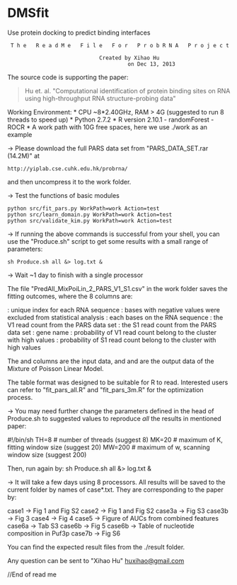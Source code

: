 # DMSfit
Use protein docking to predict binding interfaces

 
     T h e   R e a d M e   F i l e   F o r   P r o b R N A   P r o j e c t

                                 Created by Xihao Hu 
		                                  on Dec 13, 2013

 The source code is supporting the paper:
 > Hu et. al. "Computational identification of protein binding sites on
               RNA using high-throughput RNA structure-probing data"

 Working Environment:
    * CPU ~8*2.40GHz, RAM > 4G (suggested to run 8 threads to speed up)
    * Python 2.7.2 
    * R version 2.10.1
         - randomForest
         - ROCR
    * A work path with 10G free spaces, here we use ./work as an example
    
-> Please download the full PARS data set from "PARS_DATA_SET.rar (14.2M)" at

    http://yiplab.cse.cuhk.edu.hk/probrna/

 and then uncompress it to the work folder.

-> Test the functions of basic modules

	python src/fit_pars.py WorkPath=work Action=test
	python src/learn_domain.py WorkPath=work Action=test
	python src/validate_kim.py WorkPath=work Action=test

-> If running the above commands is successful from your shell, you can use the
 "Produce.sh" script to get some results with a small range of parameters:

	sh Produce.sh all &> log.txt &

-> Wait ~1 day to finish with a single processor

 The file "PredAll_MixPoiLin_2_PARS_V1_S1.csv" in the work folder saves the 
 fitting outcomes, where the 8 columns are: 

 <index>:	unique index for each RNA sequence
 <tag>:		bases with negative values were excluded from statistical analysis
 <seq>:		each bases on the RNA sequence
 <v1>:		the V1 read count from the PARS data set
 <s1>:		the S1 read count from the PARS data set
 <gene>:	gene name
 <pbv>:		probability of V1 read count belong to the cluster with high values 
 <pbs>:		probability of S1 read count belong to the cluster with high values 

 The <v1> and <s1> columns are the input data, and <pbv> and <pbs> are the 
 output data of the Mixture of Poisson Linear Model.

 The table format was designed to be suitable for R to read. Interested users
 can refer to "fit_pars_all.R" and "fit_pars_3m.R" for the optimization process.

-> You may need further change the parameters defined in the head of Produce.sh 
 to suggested values to reproduce *all* the results in mentioned paper:
 
#!/bin/sh
TH=8     # number of threads (suggest 8)
MK=20    # maximum of K, fitting window size (suggest 20)
MW=200   # maximum of w, scanning window size (suggest 200)

 Then, run again by: sh Produce.sh all &> log.txt &
 
-> It will take a few days using 8 processors. All results will be saved to the
 current folder by names of case*.txt. They are corresponding to the paper by:
 
 case1  -> Fig 1 and Fig S2
 case2  -> Fig 1 and Fig S2
 case3a -> Fig S3
 case3b -> Fig 3
 case4  -> Fig 4
 case5  -> Figure of AUCs from combined features
 case6a -> Tab S3
 case6b -> Fig 5
 case6b -> Table of nucleotide composition in Puf3p
 case7b -> Fig S6

 You can find the expected result files from the ./result folder.

 Any question can be sent to "Xihao Hu" <huxihao@gmail.com> 

//End of read me


